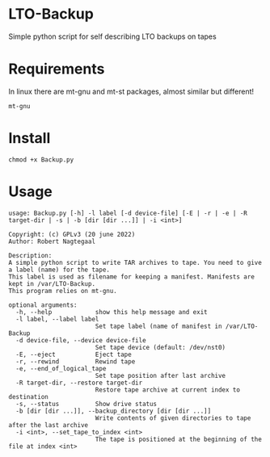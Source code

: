 # LTO-Backup
Simple python script for self describing LTO backups on tapes

# Requirements

In linux there are mt-gnu and mt-st packages, almost similar but different!
    
    mt-gnu  

# Install
    
    chmod +x Backup.py

# Usage

    usage: Backup.py [-h] -l label [-d device-file] [-E | -r | -e | -R target-dir | -s | -b [dir [dir ...]] | -i <int>]

    Copyright: (c) GPLv3 (20 june 2022)
    Author: Robert Nagtegaal
    
    Description:
    A simple python script to write TAR archives to tape. You need to give a label (name) for the tape. 
    This label is used as filename for keeping a manifest. Manifests are kept in /var/LTO-Backup. 
    This program relies on mt-gnu.
    
    optional arguments:
      -h, --help            show this help message and exit
      -l label, --label label
                            Set tape label (name of manifest in /var/LTO-Backup
      -d device-file, --device device-file
                            Set tape device (default: /dev/nst0)
      -E, --eject           Eject tape
      -r, --rewind          Rewind tape
      -e, --end_of_logical_tape
                            Set tape position after last archive
      -R target-dir, --restore target-dir
                            Restore tape archive at current index to destination
      -s, --status          Show drive status
      -b [dir [dir ...]], --backup_directory [dir [dir ...]]
                            Write contents of given directories to tape after the last archive
      -i <int>, --set_tape_to_index <int>
                            The tape is positioned at the beginning of the file at index <int>